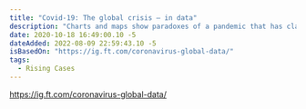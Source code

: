 ```yaml
---
title: "Covid-19: The global crisis — in data"
description: "Charts and maps show paradoxes of a pandemic that has claimed a million lives"
date: 2020-10-18 16:49:00.10 -5
dateAdded: 2022-08-09 22:59:43.10 -5
isBasedOn: "https://ig.ft.com/coronavirus-global-data/"
tags:
  - Rising Cases
---
```


https://ig.ft.com/coronavirus-global-data/
